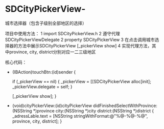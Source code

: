 # SDCityPickerView-
 城市选择器（包含子级别全部地区的选择）

项目中使用方法：
 1 import SDCityPickerView.h
 2 遵守代理SDCityPickerViewDelegate
 2 property SDCityPickerView
 3 在点击调用城市选择器的方法中展示SDCityPickerView [_pickerView show]
 4 实现代理方法，其中province, city, district分别对应一二三级地区
 
核心代码：
    
- (IBAction)touchBtn:(id)sender {
    
    if (_pickerView == nil) {
        _pickerView = [[SDCityPickerView alloc]init];
        _pickerView.delegate = self;
    }
    
    [_pickerView show];
}
    
- (void)cityPickerView:(id)cityPickerView didFinishedSelectWithProvince:(NSString *)province city:(NSString *)city district:(NSString *)district
{
    _adressLable.text = [NSString stringWithFormat:@"%@-%@-%@", province, city, district];
}
    
